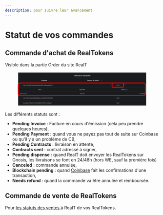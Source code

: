 ```yaml
---
description: pour suivre leur avancement
---
```


# Statut de vos commandes

## Commande d'achat de RealTokens

Visible dans la partie Order du site RealT

<figure><img src="../../.gitbook/assets/image (93).png" alt=""><figcaption></figcaption></figure>

Les différents statuts sont :

* **Pending Invoice** : Facture en cours d'émission (cela peu prendre quelques heures),
* **Pending Payment** : quand vous ne payez pas tout de suite sur Coinbase ou qu'il y a un problème de CB,
* **Pending Contracts** : livraison en attente,
* **Contracts sent** : contrat adressé à signer,
* **Pending dispense** : quand RealT doit envoyer les RealTokens sur Gnosis, les livraisons se font en 24/48h (hors WE, sauf la première fois)
* **Canceled** : commande annulée,
* **Blockchain pending** : quand [Coinbase](broken-reference) fait les confirmations d'une transaction,
* **Needs refund** : quand la commande va être annulée et remboursée.

## Commande de vente de RealTokens

Pour [les statuts des ventes ](../vendre-ses-realtokens.md)à RealT de vos RealTokens.
